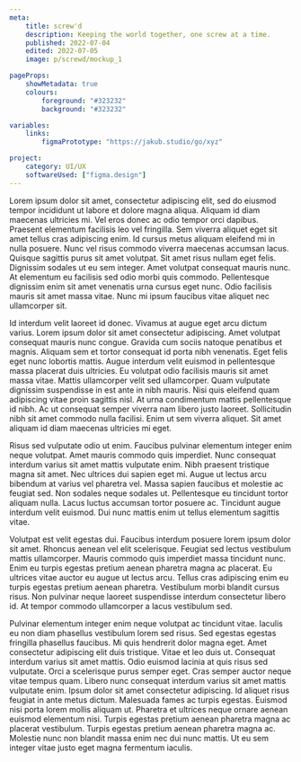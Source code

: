 ```yaml
---
meta:
    title: screw'd
    description: Keeping the world together, one screw at a time.
    published: 2022-07-04
    edited: 2022-07-05
    image: p/screwd/mockup_1

pageProps:
    showMetadata: true
    colours:
        foreground: "#323232"
        background: "#323232"

variables:
    links:
        figmaPrototype: "https://jakub.studio/go/xyz"

project:
    category: UI/UX
    softwareUsed: ["figma.design"]
---
```

Lorem ipsum dolor sit amet, consectetur adipiscing elit, sed do eiusmod tempor incididunt ut labore et dolore magna aliqua. Aliquam id diam maecenas ultricies mi. Vel eros donec ac odio tempor orci dapibus. Praesent elementum facilisis leo vel fringilla. Sem viverra aliquet eget sit amet tellus cras adipiscing enim. Id cursus metus aliquam eleifend mi in nulla posuere. Nunc vel risus commodo viverra maecenas accumsan lacus. Quisque sagittis purus sit amet volutpat. Sit amet risus nullam eget felis. Dignissim sodales ut eu sem integer. Amet volutpat consequat mauris nunc. At elementum eu facilisis sed odio morbi quis commodo. Pellentesque dignissim enim sit amet venenatis urna cursus eget nunc. Odio facilisis mauris sit amet massa vitae. Nunc mi ipsum faucibus vitae aliquet nec ullamcorper sit.

Id interdum velit laoreet id donec. Vivamus at augue eget arcu dictum varius. Lorem ipsum dolor sit amet consectetur adipiscing. Amet volutpat consequat mauris nunc congue. Gravida cum sociis natoque penatibus et magnis. Aliquam sem et tortor consequat id porta nibh venenatis. Eget felis eget nunc lobortis mattis. Augue interdum velit euismod in pellentesque massa placerat duis ultricies. Eu volutpat odio facilisis mauris sit amet massa vitae. Mattis ullamcorper velit sed ullamcorper. Quam vulputate dignissim suspendisse in est ante in nibh mauris. Nisi quis eleifend quam adipiscing vitae proin sagittis nisl. At urna condimentum mattis pellentesque id nibh. Ac ut consequat semper viverra nam libero justo laoreet. Sollicitudin nibh sit amet commodo nulla facilisi. Enim ut sem viverra aliquet. Sit amet aliquam id diam maecenas ultricies mi eget.

Risus sed vulputate odio ut enim. Faucibus pulvinar elementum integer enim neque volutpat. Amet mauris commodo quis imperdiet. Nunc consequat interdum varius sit amet mattis vulputate enim. Nibh praesent tristique magna sit amet. Nec ultrices dui sapien eget mi. Augue ut lectus arcu bibendum at varius vel pharetra vel. Massa sapien faucibus et molestie ac feugiat sed. Non sodales neque sodales ut. Pellentesque eu tincidunt tortor aliquam nulla. Lacus luctus accumsan tortor posuere ac. Tincidunt augue interdum velit euismod. Dui nunc mattis enim ut tellus elementum sagittis vitae.

Volutpat est velit egestas dui. Faucibus interdum posuere lorem ipsum dolor sit amet. Rhoncus aenean vel elit scelerisque. Feugiat sed lectus vestibulum mattis ullamcorper. Mauris commodo quis imperdiet massa tincidunt nunc. Enim eu turpis egestas pretium aenean pharetra magna ac placerat. Eu ultrices vitae auctor eu augue ut lectus arcu. Tellus cras adipiscing enim eu turpis egestas pretium aenean pharetra. Vestibulum morbi blandit cursus risus. Non pulvinar neque laoreet suspendisse interdum consectetur libero id. At tempor commodo ullamcorper a lacus vestibulum sed.

Pulvinar elementum integer enim neque volutpat ac tincidunt vitae. Iaculis eu non diam phasellus vestibulum lorem sed risus. Sed egestas egestas fringilla phasellus faucibus. Mi quis hendrerit dolor magna eget. Amet consectetur adipiscing elit duis tristique. Vitae et leo duis ut. Consequat interdum varius sit amet mattis. Odio euismod lacinia at quis risus sed vulputate. Orci a scelerisque purus semper eget. Cras semper auctor neque vitae tempus quam. Libero nunc consequat interdum varius sit amet mattis vulputate enim. Ipsum dolor sit amet consectetur adipiscing. Id aliquet risus feugiat in ante metus dictum. Malesuada fames ac turpis egestas. Euismod nisi porta lorem mollis aliquam ut. Pharetra et ultrices neque ornare aenean euismod elementum nisi. Turpis egestas pretium aenean pharetra magna ac placerat vestibulum. Turpis egestas pretium aenean pharetra magna ac. Molestie nunc non blandit massa enim nec dui nunc mattis. Ut eu sem integer vitae justo eget magna fermentum iaculis.